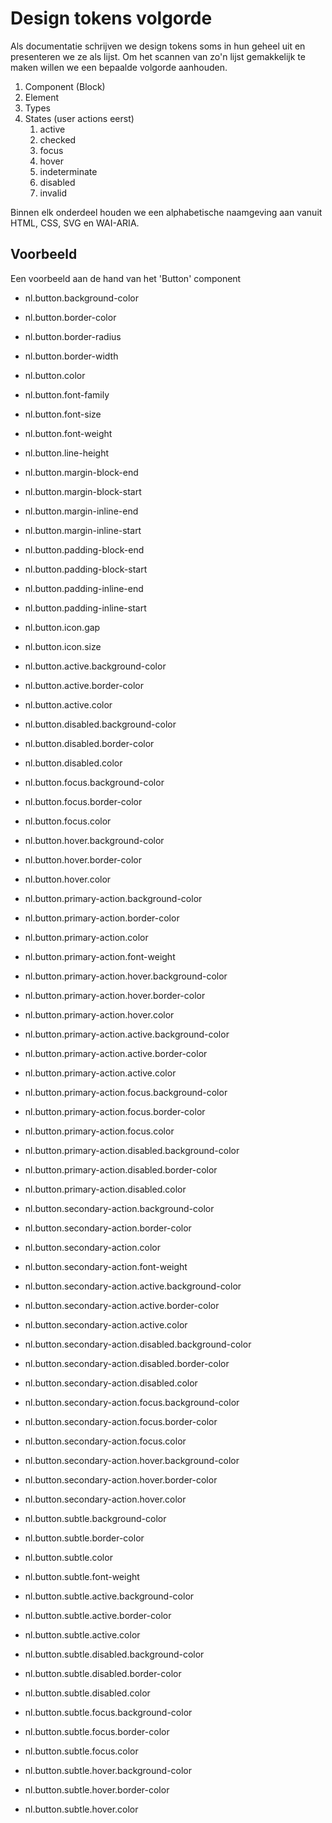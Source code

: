 # Design tokens volgorde

Als documentatie schrijven we design tokens soms in hun geheel uit en presenteren we ze als lijst. Om het scannen van zo'n lijst gemakkelijk te maken willen we een bepaalde volgorde aanhouden.

1. Component (Block)
2. Element
3. Types
4. States (user actions eerst)
    1. active
    2. checked
    3. focus
    4. hover
    5. indeterminate
    6. disabled
    7. invalid

Binnen elk onderdeel houden we een alphabetische naamgeving aan vanuit HTML, CSS, SVG en WAI-ARIA.

## Voorbeeld

Een voorbeeld aan de hand van het 'Button' component

- nl.button.background-color
- nl.button.border-color
- nl.button.border-radius
- nl.button.border-width
- nl.button.color
- nl.button.font-family
- nl.button.font-size
- nl.button.font-weight
- nl.button.line-height
- nl.button.margin-block-end
- nl.button.margin-block-start
- nl.button.margin-inline-end
- nl.button.margin-inline-start
- nl.button.padding-block-end
- nl.button.padding-block-start
- nl.button.padding-inline-end
- nl.button.padding-inline-start

- nl.button.icon.gap
- nl.button.icon.size

- nl.button.active.background-color
- nl.button.active.border-color
- nl.button.active.color
- nl.button.disabled.background-color
- nl.button.disabled.border-color
- nl.button.disabled.color
- nl.button.focus.background-color
- nl.button.focus.border-color
- nl.button.focus.color
- nl.button.hover.background-color
- nl.button.hover.border-color
- nl.button.hover.color

- nl.button.primary-action.background-color
- nl.button.primary-action.border-color
- nl.button.primary-action.color
- nl.button.primary-action.font-weight
- nl.button.primary-action.hover.background-color
- nl.button.primary-action.hover.border-color
- nl.button.primary-action.hover.color
- nl.button.primary-action.active.background-color
- nl.button.primary-action.active.border-color
- nl.button.primary-action.active.color
- nl.button.primary-action.focus.background-color
- nl.button.primary-action.focus.border-color
- nl.button.primary-action.focus.color
- nl.button.primary-action.disabled.background-color
- nl.button.primary-action.disabled.border-color
- nl.button.primary-action.disabled.color

- nl.button.secondary-action.background-color
- nl.button.secondary-action.border-color
- nl.button.secondary-action.color
- nl.button.secondary-action.font-weight
- nl.button.secondary-action.active.background-color
- nl.button.secondary-action.active.border-color
- nl.button.secondary-action.active.color
- nl.button.secondary-action.disabled.background-color
- nl.button.secondary-action.disabled.border-color
- nl.button.secondary-action.disabled.color
- nl.button.secondary-action.focus.background-color
- nl.button.secondary-action.focus.border-color
- nl.button.secondary-action.focus.color
- nl.button.secondary-action.hover.background-color
- nl.button.secondary-action.hover.border-color
- nl.button.secondary-action.hover.color

- nl.button.subtle.background-color
- nl.button.subtle.border-color
- nl.button.subtle.color
- nl.button.subtle.font-weight
- nl.button.subtle.active.background-color
- nl.button.subtle.active.border-color
- nl.button.subtle.active.color
- nl.button.subtle.disabled.background-color
- nl.button.subtle.disabled.border-color
- nl.button.subtle.disabled.color
- nl.button.subtle.focus.background-color
- nl.button.subtle.focus.border-color
- nl.button.subtle.focus.color
- nl.button.subtle.hover.background-color
- nl.button.subtle.hover.border-color
- nl.button.subtle.hover.color

